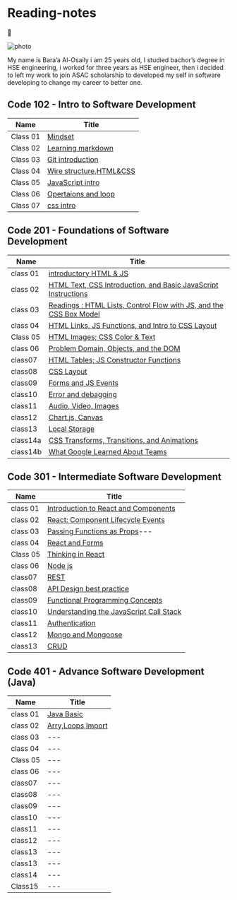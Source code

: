 # Reading-notes

:notebook:

![photo](https://www.goodcore.co.uk/blog/wp-content/uploads/2019/08/what-is-coding.png)

My name is Bara’a Al-Osaily i am 25 years old, I studied bachor’s degree in HSE engineering, i worked for three years as HSE engineer, then i decided to left my work to join ASAC scholarship to developed my self in software developing to change my career to better one.

## Code 102 - Intro to Software Development

| Name     | Title                               |
| -------- | ----------------------------------- |
| Class 01 | [Mindset](midsit.md)                |
| Class 02 | [Learning markdown](read1.md)       |
| Class 03 | [Git introduction](read2.md)        |
| Class 04 | [Wire structure,HTML&CSS](read3.md) |
| Class 05 | [JavaScript intro](read4.md)        |
| Class 06 | [Opertaions and loop](read5.md)     |
| Class 07 | [css intro](read6.md)               |

## Code 201 - Foundations of Software Development

| Name     | Title                                                                            |
| -------- | -------------------------------------------------------------------------------- |
| class 01 | [introductory HTML & JS](class01.md)                                             |
| class 02 | [HTML Text, CSS Introduction, and Basic JavaScript Instructions](class02.md)     |
| class 03 | [Readings : HTML Lists, Control Flow with JS, and the CSS Box Model](class03.md) |
| class 04 | [HTML Links, JS Functions, and Intro to CSS Layout](class04.md)                  |
| Class 05 | [HTML Images; CSS Color & Text](class05.md)                                      |
| class 06 | [Problem Domain, Objects, and the DOM](class06.md)                               |
| class07  | [HTML Tables; JS Constructor Functions](class08.md)                              |
| class08  | [CSS Layout](class07.md)                                                         |
| class09  | [Forms and JS Events](class09.md)                                                |
| class10  | [Error and debagging](class10.md)                                                |
| class11  | [ Audio, Video, Images](class11.md)                                              |
| class12  | [Chart.js, Canvas](class12.md)                                                   |
| class13  | [Local Storage](class13.md)                                                      |
| class14a | [CSS Transforms, Transitions, and Animations](class14a.md)                       |
| class14b | [What Google Learned About Teams](class14b.md)                                   |

## Code 301 - Intermediate Software Development

| Name     | Title                                                 |
| -------- | ----------------------------------------------------- |
| class 01 | [Introduction to React and Components](readone.md)    |
| class 02 | [React: Component Lifecycle Events](readtwo.md)       |
| class 03 | [Passing Functions as Props](raedthree.md)---         |
| class 04 | [React and Forms](readfour.md)                        |
| Class 05 | [Thinking in React](readfive.md)                      |
| class 06 | [Node js](readsix.md)                                 |
| class07  | [REST](readseven.md)                                  |
| class08  | [API Design best practice](readeight.md)              |
| class09  | [Functional Programming Concepts](raednine.md)        |
| class10  | [Understanding the JavaScript Call Stack](readten.md) |
| class11  | [Authentication](read11103.md)                        |
| class12  | [Mongo and Mongoose](read12103.md)                    |
| class13  |[CRUD](read13103.md)                                                 |

## Code 401 - Advance Software Development (Java)

| Name     | Title                                                 |
| -------- | ----------------------------------------------------- |
| class 01 | [Java Basic](read401-1.md)    |
| class 02 | [Arry,Loops,Import](read401-2.md)|
| class 03 | ---         |
| class 04 | ---                        |
| Class 05 | ---                    |
| class 06 | ---                                 |
| class07  | ---                               |
| class08  | ---            |
| class09  | ---         |
| class10  | ---  |
| class11  | ---                      |
| class12  | ---                    |
| class13  |---                                                  |
| class13  |---                                |
| class14  |---                |
| Class15  |---                       |
